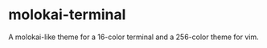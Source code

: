 molokai-terminal
================

A molokai-like theme for a 16-color terminal and a 256-color theme for vim.
